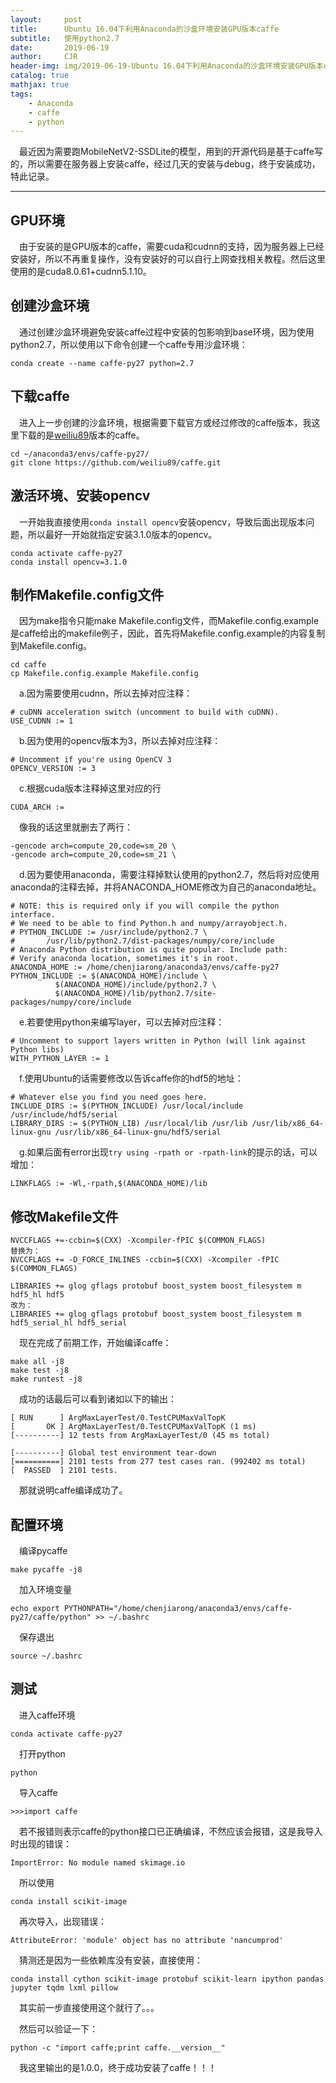 ```yaml
---
layout:     post
title:      Ubuntu 16.04下利用Anaconda的沙盒环境安装GPU版本caffe
subtitle:   使用python2.7
date:       2019-06-19
author:     CJR
header-img: img/2019-06-19-Ubuntu 16.04下利用Anaconda的沙盒环境安装GPU版本caffe/post-bg-os-metro.jpg
catalog: true
mathjax: true
tags:
    - Anaconda
    - caffe
    - python
---
```


&emsp;最近因为需要跑MobileNetV2-SSDLite的模型，用到的开源代码是基于caffe写的，所以需要在服务器上安装caffe，经过几天的安装与debug，终于安装成功，特此记录。

---

## GPU环境
&emsp;由于安装的是GPU版本的caffe，需要cuda和cudnn的支持，因为服务器上已经安装好，所以不再重复操作，没有安装好的可以自行上网查找相关教程。然后这里使用的是cuda8.0.61+cudnn5.1.10。

## 创建沙盒环境
&emsp;通过创建沙盒环境避免安装caffe过程中安装的包影响到base环境，因为使用python2.7，所以使用以下命令创建一个caffe专用沙盒环境：

`conda create --name caffe-py27 python=2.7`

## 下载caffe
&emsp;进入上一步创建的沙盒环境，根据需要下载官方或经过修改的caffe版本，我这里下载的是[weiliu89](https://github.com/weiliu89)版本的caffe。

```
cd ~/anaconda3/envs/caffe-py27/
git clone https://github.com/weiliu89/caffe.git
```
## 激活环境、安装opencv

&emsp;一开始我直接使用`conda install opencv`安装opencv，导致后面出现版本问题，所以最好一开始就指定安装3.1.0版本的opencv。

```
conda activate caffe-py27
conda install opencv=3.1.0
```

## 制作Makefile.config文件

&emsp;因为make指令只能make Makefile.config文件，而Makefile.config.example是caffe给出的makefile例子，因此，首先将Makefile.config.example的内容复制到Makefile.config。

```
cd caffe
cp Makefile.config.example Makefile.config
```

&emsp;a.因为需要使用cudnn，所以去掉对应注释：

```
# cuDNN acceleration switch (uncomment to build with cuDNN).
USE_CUDNN := 1
```

&emsp;b.因为使用的opencv版本为3，所以去掉对应注释：

```
# Uncomment if you're using OpenCV 3
OPENCV_VERSION := 3
```

&emsp;c.根据cuda版本注释掉这里对应的行

`CUDA_ARCH :=`

&emsp;像我的话这里就删去了两行：

```
-gencode arch=compute_20,code=sm_20 \
-gencode arch=compute_20,code=sm_21 \
```

&emsp;d.因为要使用anaconda，需要注释掉默认使用的python2.7，然后将对应使用anaconda的注释去掉，并将ANACONDA_HOME修改为自己的anaconda地址。

```
# NOTE: this is required only if you will compile the python interface.
# We need to be able to find Python.h and numpy/arrayobject.h.
# PYTHON_INCLUDE := /usr/include/python2.7 \
#		/usr/lib/python2.7/dist-packages/numpy/core/include
# Anaconda Python distribution is quite popular. Include path:
# Verify anaconda location, sometimes it's in root.
ANACONDA_HOME := /home/chenjiarong/anaconda3/envs/caffe-py27
PYTHON_INCLUDE := $(ANACONDA_HOME)/include \
		  $(ANACONDA_HOME)/include/python2.7 \
		  $(ANACONDA_HOME)/lib/python2.7/site-packages/numpy/core/include
```

&emsp;e.若要使用python来编写layer，可以去掉对应注释：

```
# Uncomment to support layers written in Python (will link against Python libs)
WITH_PYTHON_LAYER := 1
```

&emsp;f.使用Ubuntu的话需要修改以告诉caffe你的hdf5的地址：
```
# Whatever else you find you need goes here.
INCLUDE_DIRS := $(PYTHON_INCLUDE) /usr/local/include /usr/include/hdf5/serial
LIBRARY_DIRS := $(PYTHON_LIB) /usr/local/lib /usr/lib /usr/lib/x86_64-linux-gnu /usr/lib/x86_64-linux-gnu/hdf5/serial
```

&emsp;g.如果后面有error出现`try using -rpath or -rpath-link`的提示的话，可以增加：

`LINKFLAGS := -Wl,-rpath,$(ANACONDA_HOME)/lib`

## 修改Makefile文件

```
NVCCFLAGS +=-ccbin=$(CXX) -Xcompiler-fPIC $(COMMON_FLAGS)
替换为：
NVCCFLAGS += -D_FORCE_INLINES -ccbin=$(CXX) -Xcompiler -fPIC $(COMMON_FLAGS)
```

```
LIBRARIES += glog gflags protobuf boost_system boost_filesystem m hdf5_hl hdf5
改为：
LIBRARIES += glog gflags protobuf boost_system boost_filesystem m hdf5_serial_hl hdf5_serial
```

&emsp;现在完成了前期工作，开始编译caffe：

```
make all -j8
make test -j8
make runtest -j8
```

&emsp;成功的话最后可以看到诸如以下的输出：

```
[ RUN      ] ArgMaxLayerTest/0.TestCPUMaxValTopK
[       OK ] ArgMaxLayerTest/0.TestCPUMaxValTopK (1 ms)
[----------] 12 tests from ArgMaxLayerTest/0 (45 ms total)

[----------] Global test environment tear-down
[==========] 2101 tests from 277 test cases ran. (992402 ms total)
[  PASSED  ] 2101 tests.
```

&emsp;那就说明caffe编译成功了。

## 配置环境

&emsp;编译pycaffe

`make pycaffe -j8`

&emsp;加入环境变量

`echo export PYTHONPATH="/home/chenjiarong/anaconda3/envs/caffe-py27/caffe/python" >> ~/.bashrc`

&emsp;保存退出

`source ~/.bashrc`

## 测试

&emsp;进入caffe环境

`conda activate caffe-py27`

&emsp;打开python

`python`

&emsp;导入caffe

`>>>import caffe`

&emsp;若不报错则表示caffe的python接口已正确编译，不然应该会报错，这是我导入时出现的错误：

`ImportError: No module named skimage.io`

&emsp;所以使用

`conda install scikit-image`

&emsp;再次导入，出现错误：

`AttributeError: 'module' object has no attribute 'nancumprod'`

&emsp;猜测还是因为一些依赖库没有安装，直接使用：

`conda install cython scikit-image protobuf scikit-learn ipython pandas jupyter tqdm lxml pillow`

&emsp;其实前一步直接使用这个就行了。。。

&emsp;然后可以验证一下：

`python -c "import caffe;print caffe.__version__"`

&emsp;我这里输出的是1.0.0，终于成功安装了caffe！！！